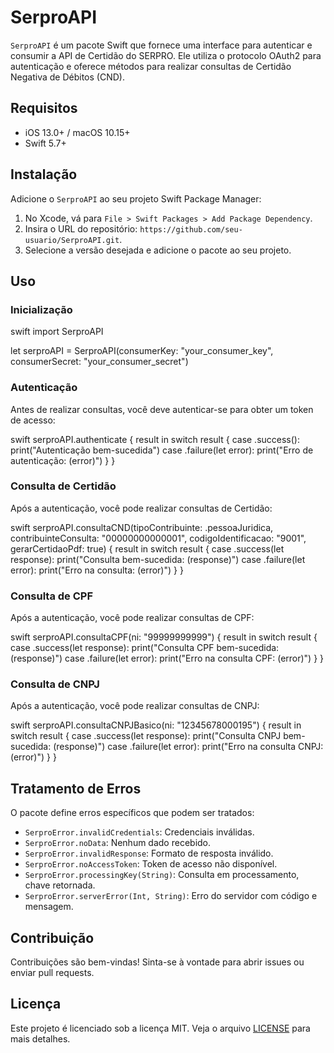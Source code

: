 # SerproAPI

`SerproAPI` é um pacote Swift que fornece uma interface para autenticar e consumir a API de Certidão do SERPRO. Ele utiliza o protocolo OAuth2 para autenticação e oferece métodos para realizar consultas de Certidão Negativa de Débitos (CND).

## Requisitos

- iOS 13.0+ / macOS 10.15+
- Swift 5.7+

## Instalação

Adicione o `SerproAPI` ao seu projeto Swift Package Manager:

1. No Xcode, vá para `File > Swift Packages > Add Package Dependency`.
2. Insira o URL do repositório: `https://github.com/seu-usuario/SerproAPI.git`.
3. Selecione a versão desejada e adicione o pacote ao seu projeto.

## Uso

### Inicialização


swift import SerproAPI

let serproAPI = SerproAPI(consumerKey: "your_consumer_key", consumerSecret: "your_consumer_secret")
### Autenticação

Antes de realizar consultas, você deve autenticar-se para obter um token de acesso:


swift serproAPI.authenticate { result in switch result { case .success(): print("Autenticação bem-sucedida") case .failure(let error): print("Erro de autenticação: (error)") } }
### Consulta de Certidão

Após a autenticação, você pode realizar consultas de Certidão:


swift serproAPI.consultaCND(tipoContribuinte: .pessoaJuridica, contribuinteConsulta: "00000000000001", codigoIdentificacao: "9001", gerarCertidaoPdf: true) { result in switch result { case .success(let response): print("Consulta bem-sucedida: (response)") case .failure(let error): print("Erro na consulta: (error)") } }

### Consulta de CPF

Após a autenticação, você pode realizar consultas de CPF:


swift serproAPI.consultaCPF(ni: "99999999999") { result in switch result { case .success(let response): print("Consulta CPF bem-sucedida: (response)") case .failure(let error): print("Erro na consulta CPF: (error)") } }

### Consulta de CNPJ

Após a autenticação, você pode realizar consultas de CNPJ:


swift serproAPI.consultaCNPJBasico(ni: "12345678000195") { result in switch result { case .success(let response): print("Consulta CNPJ bem-sucedida: (response)") case .failure(let error): print("Erro na consulta CNPJ: (error)") } }


## Tratamento de Erros

O pacote define erros específicos que podem ser tratados:

- `SerproError.invalidCredentials`: Credenciais inválidas.
- `SerproError.noData`: Nenhum dado recebido.
- `SerproError.invalidResponse`: Formato de resposta inválido.
- `SerproError.noAccessToken`: Token de acesso não disponível.
- `SerproError.processingKey(String)`: Consulta em processamento, chave retornada.
- `SerproError.serverError(Int, String)`: Erro do servidor com código e mensagem.

## Contribuição

Contribuições são bem-vindas! Sinta-se à vontade para abrir issues ou enviar pull requests.

## Licença

Este projeto é licenciado sob a licença MIT. Veja o arquivo [LICENSE](LICENSE) para mais detalhes.
